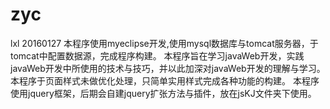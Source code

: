 # zyc
lxl
20160127
本程序使用myeclipse开发,使用mysql数据库与tomcat服务器，于tomcat中配置数据源，完成程序构建。
本程序旨在学习javaWeb开发，实践javaWeb开发中所使用的技术与技巧，并以此加深对javaWeb开发的理解与学习。
本程序于页面样式未做优化处理，只简单实用样式完成各种功能的构建。
本程序使用jquery框架，后期会自建jquery扩张方法与插件，放在jsKJ文件夹下使用。

